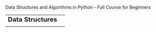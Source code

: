 Data Structures and Algorithms in Python - Full Course for Beginners
[]()


<table border="0">
 <tr>
    <td><b style="font-size:20px">Data Structures</b></td>
    <td><b style="font-size:20px"></b></td>
 </tr>
 <tr>
    <td> 
    </td>
    <td> 
    </td>
 </tr>
</table>